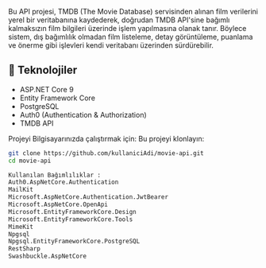 Bu API projesi, TMDB (The Movie Database) servisinden alınan film verilerini yerel bir veritabanına kaydederek, doğrudan TMDB API'sine bağımlı kalmaksızın film bilgileri üzerinde işlem yapılmasına olanak tanır.
Böylece sistem, dış bağımlılık olmadan film listeleme, detay görüntüleme, puanlama ve önerme gibi işlevleri kendi veritabanı üzerinden sürdürebilir.

## 🚀 Teknolojiler

- ASP.NET Core 9
- Entity Framework Core
- PostgreSQL
- Auth0 (Authentication & Authorization)
- TMDB API
  
Projeyi Bilgisayarınızda çalıştırmak için:
Bu projeyi klonlayın:
   ```bash
   git clone https://github.com/kullaniciAdi/movie-api.git
   cd movie-api

Kullanılan Bağımlılıklar :
Auth0.AspNetCore.Authentication
MailKit
Microsoft.AspNetCore.Authentication.JwtBearer
Microsoft.AspNetCore.OpenApi
Microsoft.EntityFrameworkCore.Design
Microsoft.EntityFrameworkCore.Tools
MimeKit
Npgsql
Npgsql.EntityFrameworkCore.PostgreSQL
RestSharp
Swashbuckle.AspNetCore
